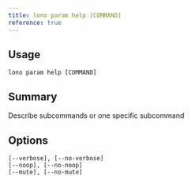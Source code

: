 ```yaml
---
title: lono param help [COMMAND]
reference: true
---
```


## Usage

    lono param help [COMMAND]

## Summary

Describe subcommands or one specific subcommand


## Options

```
[--verbose], [--no-verbose]  
[--noop], [--no-noop]        
[--mute], [--no-mute]        
```

